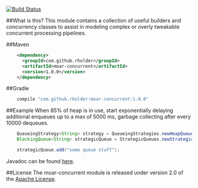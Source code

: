 [![Build Status](https://travis-ci.org/rholder/moar-concurrent.png)](https://travis-ci.org/rholder/moar-concurrent)

##What is this?
This module contains a collection of useful builders and concurrency classes to
assist in modeling complex or overly tweakable concurrent processing pipelines.

##Maven
```xml
    <dependency>
      <groupId>com.github.rholder</groupId>
      <artifactId>moar-concurrent</artifactId>
      <version>1.0.0</version>
    </dependency>

```
##Gradle
```groovy
    compile "com.github.rholder:moar-concurrent:1.0.0"
```

##Example
When 85% of heap is in use, start exponentially delaying additional enqueues up
to a max of 5000 ms, garbage collecting after every 10000 dequeues.
```java
    QueueingStrategy<String> strategy = QueueingStrategies.newHeapQueueingStrategy(0.85, 5000, 10000);
    BlockingQueue<String> strategicQueue = StrategicQueues.newStrategicLinkedBlockingQueue(strategy);

    strategicQueue.add("some queue stuff");
```
Javadoc can be found [here](http://rholder.github.com/moar-concurrent/).

##License
The moar-concurrent module is released under version 2.0 of the
[Apache License](http://www.apache.org/licenses/LICENSE-2.0).
